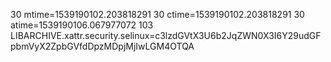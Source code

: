 30 mtime=1539190102.203818291
30 ctime=1539190102.203818291
30 atime=1539190106.067977072
103 LIBARCHIVE.xattr.security.selinux=c3lzdGVtX3U6b2JqZWN0X3I6Y29udGFpbmVyX2ZpbGVfdDpzMDpjMjIwLGM4OTQA
